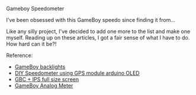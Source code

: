 Gameboy Speedometer

I've been obsessed with this GameBoy speedo since finding it from...



Like any silly project, I've decided to add one more to the list and make one myself.  Reading up on these articles, I got a fair sense of what I have to do. How hard can it be?!

Reference:

- [GameBoy backlights](https://gbwiki.org/en/other/backlightmods)
- [DIY Speedometer using GPS module arduino OLED](https://how2electronics.com/diy-speedometer-using-gps-module-arduino-oled/)
- [GBC + IPS full size screen](https://www.reddit.com/r/Gameboy/comments/gjyuhj/gbc_ips_full_size_screen/)
- [GameBoy Analog Meter](https://sites.google.com/site/kenselectronicsprojects/gameboy-analog-meter?authuser=0)


